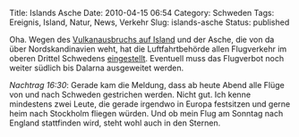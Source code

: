 Title: Islands Asche
Date: 2010-04-15 06:54
Category: Schweden
Tags: Ereignis, Island, Natur, News, Verkehr
Slug: islands-asche
Status: published

Oha. Wegen des [Vulkanausbruchs auf
Island](http://www.tagesschau.de/ausland/islandvulkan104.html) und der
Asche, die von da über Nordskandinavien weht, hat die Luftfahrtbehörde
allen Flugverkehr im oberen Drittel Schwedens
[eingestellt](http://www.dn.se/nyheter/sverige/fler-svenska-flygplatser-stangs-1.1077902).
Eventuell muss das Flugverbot noch weiter südlich bis Dalarna
ausgeweitet werden.

*Nachtrag 16:30*: Gerade kam die Meldung, dass ab heute Abend alle Flüge
von und nach Schweden gestrichen werden. Nicht gut. Ich kenne mindestens
zwei Leute, die gerade irgendwo in Europa festsitzen und gerne heim nach
Stockholm fliegen würden. Und ob mein Flug am Sonntag nach England
stattfinden wird, steht wohl auch in den Sternen.

